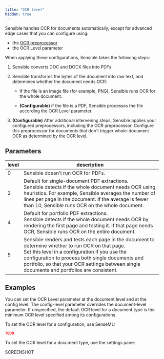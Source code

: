 ```yaml
---
title: "OCR level"
hidden: true
---
```

Sensible handles OCR for documents automatically, except for advanced edge cases that you can configure using:

- the [OCR preprocessor](doc:ocr)
- the OCR Level parameter

When applying these configurations, Sensible takes the following steps: 

1. Sensible converts DOC and DOCX files into PDFs.

2. Sensible transforms the bytes of the document into raw text, and determines whether the document needs OCR:

   - If the file is an image file (for example, PNG), Sensible runs OCR for the whole document.

   - **(Configurable)** if the file is a PDF, Sensible processes the file according the OCR Level parameter.

3. **(Configurable)** After additional intervening steps, Sensible applies your configured preprocessors, including the OCR preprocessor. Configure this preprocessor for documents that don't trigger whole-document OCR as determined by the OCR level.

## Parameters

| level | description                                                  |
| ----- | ------------------------------------------------------------ |
| 0     | Sensible doesn't run OCR for PDFs.                           |
| 2     | Default for single-document PDF extractions.<br/> Sensible detects if the whole document needs OCR using heuristics. For example, Sensible averages the number of lines per page in the document. If the average is fewer than 10, Sensible runs OCR on the whole document. |
| 4     | Default for portfolio PDF extractions.<br/>Sensible detects if the whole document needs OCR by rendering the first page and testing it. If that page needs OCR, Sensible runs OCR on the entire document. |
| 5     | Sensible renders and tests each page in the document to determine whether to run OCR on that page.<br/>Set this level in a configuration if you use the configuration to process both single documents and portfolio, so that your OCR settings between single documents and portfolios are consistent. |

## Examples

You can set the OCR Level parameter at the document level and at the config level. The config-level parameter overrides the document-level parameter. If unspecified, the default OCR level for a document type is the minimum OCR level specified among its configurations.

To set the OCR level for a configuration, use SenseML:

```json
TODO
```



To set the OCR level for a document type, use the settings pane:

SCREENSHOT

 
